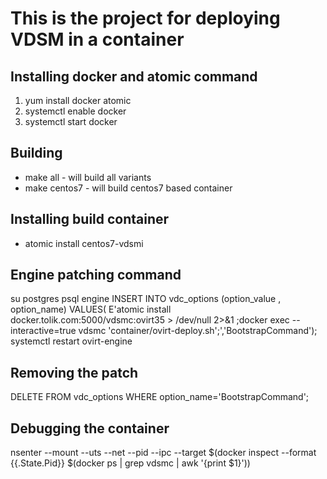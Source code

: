 # This is the project for deploying VDSM in a container

## Installing docker and atomic command

1. yum install docker atomic
2. systemctl enable docker
3. systemctl start docker

## Building

* make all - will build all variants
* make centos7 - will build centos7 based container

## Installing build container

* atomic install centos7-vdsmi

## Engine patching command

su postgres
psql engine
INSERT INTO vdc_options (option_value , option_name) VALUES( E'atomic install docker.tolik.com:5000/vdsmc:ovirt35 > /dev/null 2>&1 ;docker exec --interactive=true vdsmc \'container/ovirt-deploy.sh\';','BootstrapCommand');
systemctl restart ovirt-engine

## Removing the patch

DELETE FROM vdc_options WHERE option_name='BootstrapCommand';

## Debugging the container

nsenter  --mount --uts --net --pid --ipc --target $(docker inspect --format {{.State.Pid}} $(docker ps | grep vdsmc | awk '{print $1}'))